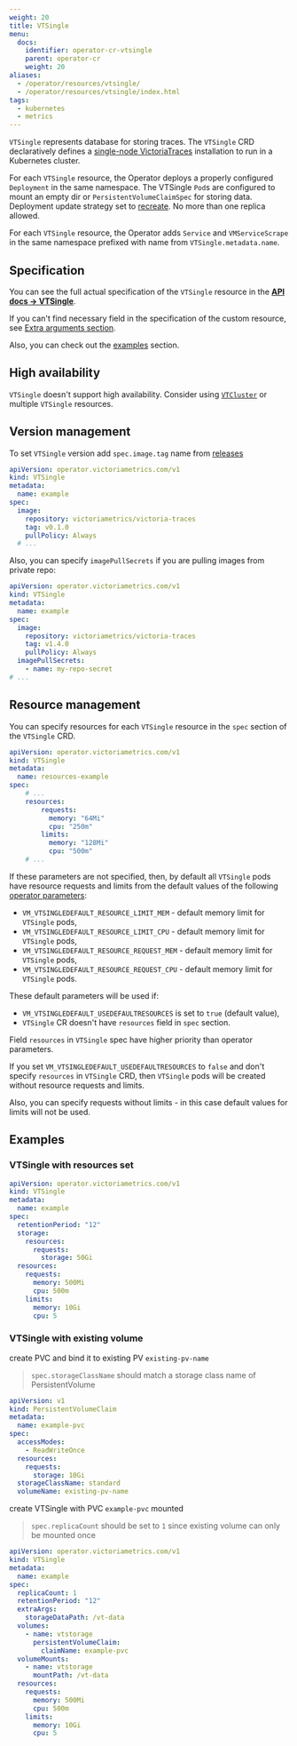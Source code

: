 ```yaml
---
weight: 20
title: VTSingle
menu:
  docs:
    identifier: operator-cr-vtsingle
    parent: operator-cr
    weight: 20
aliases:
  - /operator/resources/vtsingle/
  - /operator/resources/vtsingle/index.html
tags:
  - kubernetes
  - metrics
---
```

`VTSingle` represents database for storing traces.
The `VTSingle` CRD declaratively defines a [single-node VictoriaTraces](https://docs.victoriametrics.com/victoriatraces/)
installation to run in a Kubernetes cluster.

For each `VTSingle` resource, the Operator deploys a properly configured `Deployment` in the same namespace.
The VTSingle `Pod`s are configured to mount an empty dir or `PersistentVolumeClaimSpec` for storing data.
Deployment update strategy set to [recreate](https://kubernetes.io/docs/concepts/workloads/controllers/deployment/#recreate-deployment).
No more than one replica allowed.

For each `VTSingle` resource, the Operator adds `Service` and `VMServiceScrape` in the same namespace prefixed with name from `VTSingle.metadata.name`.

## Specification

You can see the full actual specification of the `VTSingle` resource in the **[API docs -> VTSingle](https://docs.victoriametrics.com/operator/api/#vtsingle)**.

If you can't find necessary field in the specification of the custom resource,
see [Extra arguments section](./#extra-arguments).

Also, you can check out the [examples](#examples) section.

## High availability

`VTSingle` doesn't support high availability. Consider using [`VTCluster`](https://docs.victoriametrics.com/operator/resources/vtcluster/) or multiple `VTSingle` resources.

## Version management

To set `VTSingle` version add `spec.image.tag` name from [releases](https://github.com/VictoriaMetrics/VictoriaMetrics/releases)

```yaml
apiVersion: operator.victoriametrics.com/v1
kind: VTSingle
metadata:
  name: example
spec:
  image:
    repository: victoriametrics/victoria-traces
    tag: v0.1.0
    pullPolicy: Always
  # ...
```

Also, you can specify `imagePullSecrets` if you are pulling images from private repo:

```yaml
apiVersion: operator.victoriametrics.com/v1
kind: VTSingle
metadata:
  name: example
spec:
  image:
    repository: victoriametrics/victoria-traces
    tag: v1.4.0
    pullPolicy: Always
  imagePullSecrets:
    - name: my-repo-secret
# ...
```

## Resource management

You can specify resources for each `VTSingle` resource in the `spec` section of the `VTSingle` CRD.

```yaml
apiVersion: operator.victoriametrics.com/v1
kind: VTSingle
metadata:
  name: resources-example
spec:
    # ...
    resources:
        requests:
          memory: "64Mi"
          cpu: "250m"
        limits:
          memory: "128Mi"
          cpu: "500m"
    # ...
```

If these parameters are not specified, then,
by default all `VTSingle` pods have resource requests and limits from the default values of the following [operator parameters](https://docs.victoriametrics.com/operator/configuration):

- `VM_VTSINGLEDEFAULT_RESOURCE_LIMIT_MEM` - default memory limit for `VTSingle` pods,
- `VM_VTSINGLEDEFAULT_RESOURCE_LIMIT_CPU` - default memory limit for `VTSingle` pods,
- `VM_VTSINGLEDEFAULT_RESOURCE_REQUEST_MEM` - default memory limit for `VTSingle` pods,
- `VM_VTSINGLEDEFAULT_RESOURCE_REQUEST_CPU` - default memory limit for `VTSingle` pods.

These default parameters will be used if:

- `VM_VTSINGLEDEFAULT_USEDEFAULTRESOURCES` is set to `true` (default value),
- `VTSingle` CR doesn't have `resources` field in `spec` section.

Field `resources` in `VTSingle` spec have higher priority than operator parameters.

If you set `VM_VTSINGLEDEFAULT_USEDEFAULTRESOURCES` to `false` and don't specify `resources` in `VTSingle` CRD,
then `VTSingle` pods will be created without resource requests and limits.

Also, you can specify requests without limits - in this case default values for limits will not be used.

## Examples


### VTSingle with resources set

```yaml
apiVersion: operator.victoriametrics.com/v1
kind: VTSingle
metadata:
  name: example
spec:
  retentionPeriod: "12"
  storage:
    resources:
      requests:
        storage: 50Gi
  resources:
    requests:
      memory: 500Mi
      cpu: 500m
    limits:
      memory: 10Gi
      cpu: 5
```

### VTSingle with existing volume

create PVC and bind it to existing PV `existing-pv-name`

> `spec.storageClassName` should match a storage class name of PersistentVolume

```yaml
apiVersion: v1
kind: PersistentVolumeClaim
metadata:
  name: example-pvc
spec:
  accessModes:
    - ReadWriteOnce
  resources:
    requests:
      storage: 10Gi
  storageClassName: standard
  volumeName: existing-pv-name
```

create VTSingle with PVC `example-pvc` mounted

> `spec.replicaCount` should be set to `1` since existing volume can only be mounted once

```yaml
apiVersion: operator.victoriametrics.com/v1
kind: VTSingle
metadata:
  name: example
spec:
  replicaCount: 1
  retentionPeriod: "12"
  extraArgs:
    storageDataPath: /vt-data
  volumes:
    - name: vtstorage
      persistentVolumeClaim:
        claimName: example-pvc
  volumeMounts:
    - name: vtstorage
      mountPath: /vt-data
  resources:
    requests:
      memory: 500Mi
      cpu: 500m
    limits:
      memory: 10Gi
      cpu: 5
```

